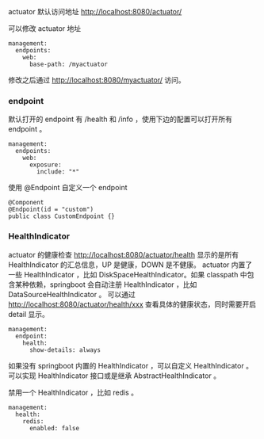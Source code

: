 
actuator 默认访问地址 [http://localhost:8080/actuator/](http://localhost:8080/actuator/)

可以修改 actuator 地址
```
management:
  endpoints:
    web:
      base-path: /myactuator
```
修改之后通过 [http://localhost:8080/myactuator/](http://localhost:8080/myactuator/) 访问。

### endpoint
默认打开的 endpoint 有 /health 和 /info ，使用下边的配置可以打开所有 endpoint 。
```
management:
  endpoints:
    web:
      exposure:
        include: "*"
```

使用 @Endpoint 自定义一个 endpoint
```
@Component
@Endpoint(id = "custom")
public class CustomEndpoint {}
```

### HealthIndicator
actuator 的健康检查 [http://localhost:8080/actuator/health](http://localhost:8080/actuator/health) 显示的是所有 HealthIndicator 的汇总信息，UP 是健康，DOWN 是不健康。
actuator 内置了一些 HealthIndicator ，比如 DiskSpaceHealthIndicator。如果 classpath 中包含某种依赖，springboot 会自动注册 HealthIndicator ，比如 DataSourceHealthIndicator 。
可以通过 [http://localhost:8080/actuator/health/xxx](http://localhost:8080/actuator/health/xxx) 查看具体的健康状态，同时需要开启 detail 显示。
```aidl
management:
  endpoint:
    health:
      show-details: always
```
如果没有 springboot 内置的 HealthIndicator ，可以自定义 HealthIndicator 。 可以实现 HealthIndicator 接口或是继承 AbstractHealthIndicator 。

禁用一个 HealthIndicator ，比如 redis 。
```
management:
  health:
    redis:
      enabled: false
```
